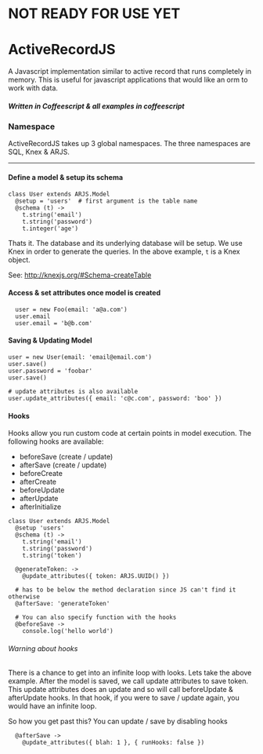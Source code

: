 # NOT READY FOR USE YET

# ActiveRecordJS

A Javascript implementation similar to active record that runs completely in memory. This is useful for javascript applications that would like an orm to work with data.

##### Written in Coffeescript & all examples in coffeescript

### Namespace

ActiveRecordJS takes up 3 global namespaces. The three namespaces are SQL, Knex & ARJS. 

-------------


#### Define a model & setup its schema

```
class User extends ARJS.Model
  @setup = 'users'  # first argument is the table name
  @schema (t) ->
    t.string('email')
    t.string('password')
    t.integer('age')
```

Thats it. The database and its underlying database will be setup. We use Knex in order to generate the queries. In the above example, `t` is a Knex object.

See: http://knexjs.org/#Schema-createTable

#### Access & set attributes once model is created

```
  user = new Foo(email: 'a@a.com')
  user.email
  user.email = 'b@b.com'
```

#### Saving & Updating Model

```
user = new User(email: 'email@email.com')
user.save()
user.password = 'foobar'
user.save()

# update attributes is also available
user.update_attributes({ email: 'c@c.com', password: 'boo' })
```

#### Hooks

Hooks allow you run custom code at certain points in model execution. The following hooks are available:

* beforeSave (create / update)
* afterSave (create / update)
* beforeCreate
* afterCreate
* beforeUpdate
* afterUpdate
* afterInitialize

```
class User extends ARJS.Model
  @setup 'users'
  @schema (t) ->
    t.string('email')
    t.string('password')
    t.string('token')
  
  @generateToken: ->
    @update_attributes({ token: ARJS.UUID() })
  
  # has to be below the method declaration since JS can't find it otherwise
  @afterSave: 'generateToken'
  
  # You can also specify function with the hooks
  @beforeSave ->
    console.log('hello world')
```

###### Warning about hooks

There is a chance to get into an infinite loop with looks. Lets take the above example. After the model is saved, we call update attributes to save token. This update attributes does an update and so will call beforeUpdate & afterUpdate hooks. In that hook, if you were to save / update again, you would have an infinite loop. 

So how you get past this? You can update / save by disabling hooks

```
  @afterSave ->
    @update_attributes({ blah: 1 }, { runHooks: false })
```